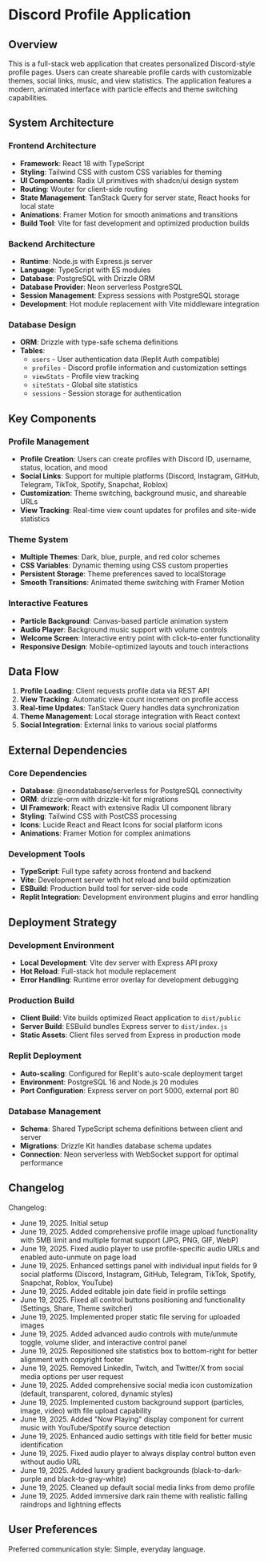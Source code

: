 # Discord Profile Application

## Overview

This is a full-stack web application that creates personalized Discord-style profile pages. Users can create shareable profile cards with customizable themes, social links, music, and view statistics. The application features a modern, animated interface with particle effects and theme switching capabilities.

## System Architecture

### Frontend Architecture
- **Framework**: React 18 with TypeScript
- **Styling**: Tailwind CSS with custom CSS variables for theming
- **UI Components**: Radix UI primitives with shadcn/ui design system
- **Routing**: Wouter for client-side routing
- **State Management**: TanStack Query for server state, React hooks for local state
- **Animations**: Framer Motion for smooth animations and transitions
- **Build Tool**: Vite for fast development and optimized production builds

### Backend Architecture
- **Runtime**: Node.js with Express.js server
- **Language**: TypeScript with ES modules
- **Database**: PostgreSQL with Drizzle ORM
- **Database Provider**: Neon serverless PostgreSQL
- **Session Management**: Express sessions with PostgreSQL storage
- **Development**: Hot module replacement with Vite middleware integration

### Database Design
- **ORM**: Drizzle with type-safe schema definitions
- **Tables**: 
  - `users` - User authentication data (Replit Auth compatible)
  - `profiles` - Discord profile information and customization settings
  - `viewStats` - Profile view tracking
  - `siteStats` - Global site statistics
  - `sessions` - Session storage for authentication

## Key Components

### Profile Management
- **Profile Creation**: Users can create profiles with Discord ID, username, status, location, and mood
- **Social Links**: Support for multiple platforms (Discord, Instagram, GitHub, Telegram, TikTok, Spotify, Snapchat, Roblox)
- **Customization**: Theme switching, background music, and shareable URLs
- **View Tracking**: Real-time view count updates for profiles and site-wide statistics

### Theme System
- **Multiple Themes**: Dark, blue, purple, and red color schemes
- **CSS Variables**: Dynamic theming using CSS custom properties
- **Persistent Storage**: Theme preferences saved to localStorage
- **Smooth Transitions**: Animated theme switching with Framer Motion

### Interactive Features
- **Particle Background**: Canvas-based particle animation system
- **Audio Player**: Background music support with volume controls
- **Welcome Screen**: Interactive entry point with click-to-enter functionality
- **Responsive Design**: Mobile-optimized layouts and touch interactions

## Data Flow

1. **Profile Loading**: Client requests profile data via REST API
2. **View Tracking**: Automatic view count increment on profile access
3. **Real-time Updates**: TanStack Query handles data synchronization
4. **Theme Management**: Local storage integration with React context
5. **Social Integration**: External links to various social platforms

## External Dependencies

### Core Dependencies
- **Database**: @neondatabase/serverless for PostgreSQL connectivity
- **ORM**: drizzle-orm with drizzle-kit for migrations
- **UI Framework**: React with extensive Radix UI component library
- **Styling**: Tailwind CSS with PostCSS processing
- **Icons**: Lucide React and React Icons for social platform icons
- **Animations**: Framer Motion for complex animations

### Development Tools
- **TypeScript**: Full type safety across frontend and backend
- **Vite**: Development server with hot reload and build optimization
- **ESBuild**: Production build tool for server-side code
- **Replit Integration**: Development environment plugins and error handling

## Deployment Strategy

### Development Environment
- **Local Development**: Vite dev server with Express API proxy
- **Hot Reload**: Full-stack hot module replacement
- **Error Handling**: Runtime error overlay for development debugging

### Production Build
- **Client Build**: Vite builds optimized React application to `dist/public`
- **Server Build**: ESBuild bundles Express server to `dist/index.js`
- **Static Assets**: Client files served from Express in production mode

### Replit Deployment
- **Auto-scaling**: Configured for Replit's auto-scale deployment target
- **Environment**: PostgreSQL 16 and Node.js 20 modules
- **Port Configuration**: Express server on port 5000, external port 80

### Database Management
- **Schema**: Shared TypeScript schema definitions between client and server
- **Migrations**: Drizzle Kit handles database schema updates
- **Connection**: Neon serverless with WebSocket support for optimal performance

## Changelog

Changelog:
- June 19, 2025. Initial setup
- June 19, 2025. Added comprehensive profile image upload functionality with 5MB limit and multiple format support (JPG, PNG, GIF, WebP)
- June 19, 2025. Fixed audio player to use profile-specific audio URLs and enabled auto-unmute on page load
- June 19, 2025. Enhanced settings panel with individual input fields for 9 social platforms (Discord, Instagram, GitHub, Telegram, TikTok, Spotify, Snapchat, Roblox, YouTube)
- June 19, 2025. Added editable join date field in profile settings
- June 19, 2025. Fixed all control buttons positioning and functionality (Settings, Share, Theme switcher)
- June 19, 2025. Implemented proper static file serving for uploaded images
- June 19, 2025. Added advanced audio controls with mute/unmute toggle, volume slider, and interactive control panel
- June 19, 2025. Repositioned site statistics box to bottom-right for better alignment with copyright footer
- June 19, 2025. Removed LinkedIn, Twitch, and Twitter/X from social media options per user request
- June 19, 2025. Added comprehensive social media icon customization (default, transparent, colored, dynamic styles)
- June 19, 2025. Implemented custom background support (particles, image, video) with file upload capability
- June 19, 2025. Added "Now Playing" display component for current music with YouTube/Spotify source detection
- June 19, 2025. Enhanced audio settings with title field for better music identification
- June 19, 2025. Fixed audio player to always display control button even without audio URL
- June 19, 2025. Added luxury gradient backgrounds (black-to-dark-purple and black-to-gray-white)
- June 19, 2025. Cleaned up default social media links from demo profile
- June 19, 2025. Added immersive dark rain theme with realistic falling raindrops and lightning effects

## User Preferences

Preferred communication style: Simple, everyday language.